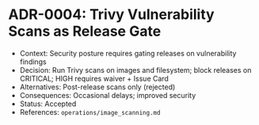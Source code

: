 # ADR-0004: Trivy Vulnerability Scans as Release Gate

- Context: Security posture requires gating releases on vulnerability findings
- Decision: Run Trivy scans on images and filesystem; block releases on CRITICAL; HIGH requires waiver + Issue Card
- Alternatives: Post-release scans only (rejected)
- Consequences: Occasional delays; improved security
- Status: Accepted
- References: `operations/image_scanning.md`
